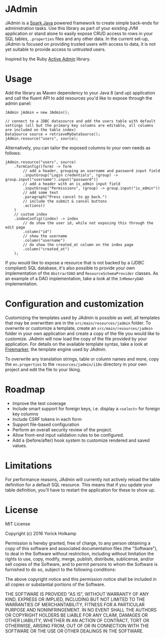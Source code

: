 # JAdmin

JAdmin is a [Spark Java](http://sparkjava.com/) powered framework to create simple back-ends for administration tasks. Use this library as part 
of your existing JVM application or stand alone to easily expose CRUD access to rows in your SQL tables, `.properties` 
files and any other data. In the current set-up, JAdmin is focused on providing trusted users with access to data, 
it is not yet suitable to provide access to untrusted users.

Inspired by the Ruby [Active Admin](https://github.com/activeadmin/activeadmin) library.

# Usage

Add the library as Maven dependency to your Java 8 (and up) application and call the fluent API to add resources you'd 
like to expose through the admin panel:

    JAdmin jAdmin = new JAdmin();
    
    // connect to a JDBC datasource and add the users table with default settings (all but the primary key columns are editable, all columns are included on the table index)
    DataSource source = retrieveMyDataSource();
    jAdmin.resource("users", source);

Alternatively, you can tailor the exposed columns to your own needs as follows:

    jAdmin.resource("users", source)
        .formConfig((form) -> form
            // add a header, grouping an username and password input field
            .inputGroup("Login credentials", (group) -> group.input("username").input("password"))
            // add a header with an is_admin input field
            .inputGroup("Permissions", (group) -> group.input("is_admin"))
            // add some text
            .paragraph("Press cancel to go back.")
            // include the submit & cancel buttons
            .actions()
        )
        // custom index
        .indexConfig((index) -> index
            // do show the user id, while not exposing this through the edit page
            .column("id")
            // show the username
            .column("username")
            // do show the created_at column on the index page
            .column("created_at")
        );

If you would like to expose a resource that is not backed by a (JDBC compliant) SQL database, it's also possible to 
provide your own implementation of the `AbstractDAO` and `ResourceSchemaProvider` classes. As an example of a DAO 
implementation, take a look at the `InMemoryDAO` implementation.

# Configuration and customization

Customizing the templates used by JAdmin is possible as well, all templates that may be overwritten are in the 
`src/main/resources/jadmin` folder. To overwrite or customize a template, create an 
`src/main/resources/jadmin` folder in your own application and create a copy of the file you would like to customize. 
JAdmin will now load the copy of the file provided by your application. For details on the available template syntax,
take a look at [Freemarker](http://freemarker.org/docs/index.html), the template engine used by JAdmin.

To overwrite any translation strings, table or column names and more, copy the `en.properties` to the `resources/jadmin/i18n` 
directory in your own project and edit the file to your liking. 

# Roadmap

* Improve the test coverage
* Include smart support for foreign keys, i.e. display a `<select>` for foreign key columns
* Include CSRF tokens in each form
* Support file-based configuration
* Perform an overall security review of the project.
* Allow front-end input validation rules to be configured.
* Add a (before/after) hook system to customize rendered and saved values.

# Limitations

For performance reasons, JAdmin will currently not actively reload the table definition for a default SQL resource. 
This means that if you update your table definition, you'll have to restart the application for these to show up.

# License

MIT License

Copyright (c) 2016 Yorick Holkamp

Permission is hereby granted, free of charge, to any person obtaining a copy
of this software and associated documentation files (the "Software"), to deal
in the Software without restriction, including without limitation the rights
to use, copy, modify, merge, publish, distribute, sublicense, and/or sell
copies of the Software, and to permit persons to whom the Software is
furnished to do so, subject to the following conditions:

The above copyright notice and this permission notice shall be included in all
copies or substantial portions of the Software.

THE SOFTWARE IS PROVIDED "AS IS", WITHOUT WARRANTY OF ANY KIND, EXPRESS OR
IMPLIED, INCLUDING BUT NOT LIMITED TO THE WARRANTIES OF MERCHANTABILITY,
FITNESS FOR A PARTICULAR PURPOSE AND NONINFRINGEMENT. IN NO EVENT SHALL THE
AUTHORS OR COPYRIGHT HOLDERS BE LIABLE FOR ANY CLAIM, DAMAGES OR OTHER
LIABILITY, WHETHER IN AN ACTION OF CONTRACT, TORT OR OTHERWISE, ARISING FROM,
OUT OF OR IN CONNECTION WITH THE SOFTWARE OR THE USE OR OTHER DEALINGS IN THE
SOFTWARE.
